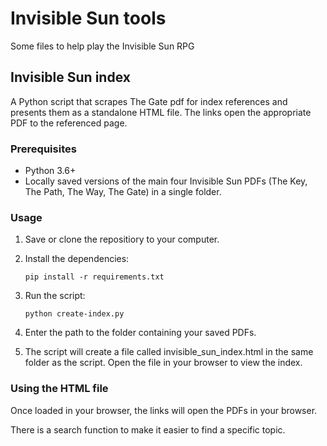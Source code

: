 # Invisible Sun tools
Some files to help play the Invisible Sun RPG

## Invisible Sun index
A Python script that scrapes The Gate pdf for index references and presents them as a standalone HTML file. The links open the appropriate PDF to the referenced page.

### Prerequisites
 - Python 3.6+
 - Locally saved versions of the main four Invisible Sun PDFs (The Key, The Path, The Way, The Gate) in a single folder.

### Usage
1. Save or clone the repositiory to your computer.

2. Install the dependencies:

    ```pip install -r requirements.txt```

3. Run the script:

    ```python create-index.py```

4. Enter the path to the folder containing your saved PDFs.

5. The script will create a file called invisible_sun_index.html in the same folder as the script. Open the file in your browser to view the index.

### Using the HTML file
Once loaded in your browser, the links will open the PDFs in your browser.

There is a search function to make it easier to find a specific topic.
